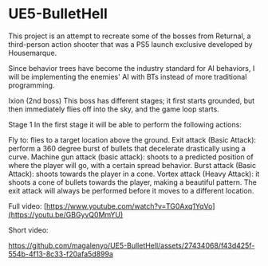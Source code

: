 # UE5-BulletHell

This project is an attempt to recreate some of the bosses from Returnal, a third-person action shooter that was a PS5 launch exclusive developed by Housemarque.

Since behavior trees have become the industry standard for AI behaviors, I will be implementing the enemies' AI with BTs instead of more traditional programming.

Ixion (2nd boss)
This boss has different stages; it first starts grounded, but then immediately flies off into the sky, and the game loop starts.

Stage 1
In the first stage it will be able to perform the following actions:

Fly to: flies to a target location above the ground.
Exit attack (Basic Attack): perform a 360 degree burst of bullets that decelerate drastically using a curve.
Machine gun attack (basic attack): shoots to a predicted position of where the player will go, with a certain spread behavior.
Burst attack (Basic Attack): shoots towards the player in a cone.
Vortex attack (Heavy Attack): it shoots a cone of bullets towards the player, making a beautiful pattern.
The exit attack will always be performed before it moves to a different location.

Full video: [https://www.youtube.com/watch?v=TG0Axq1YqVo](https://youtu.be/GBGyvQ0MmYU)


Short video:

https://github.com/magalenyo/UE5-BulletHell/assets/27434068/f43d425f-554b-4f13-8c33-f20afa5d899a

